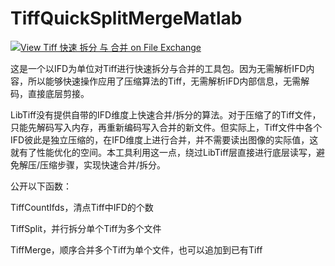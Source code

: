 # TiffQuickSplitMergeMatlab

[![View Tiff 快速 拆分 与 合并 on File Exchange](https://www.mathworks.com/matlabcentral/images/matlab-file-exchange.svg)](https://ww2.mathworks.cn/matlabcentral/fileexchange/80781-tiff)

这是一个以IFD为单位对Tiff进行快速拆分与合并的工具包。因为无需解析IFD内容，所以能够快速操作应用了压缩算法的Tiff，无需解析IFD内部信息，无需解码，直接底层剪接。

LibTiff没有提供自带的IFD维度上快速合并/拆分的算法。对于压缩了的Tiff文件，只能先解码写入内存，再重新编码写入合并的新文件。但实际上，Tiff文件中各个IFD彼此是独立压缩的，在IFD维度上进行合并，并不需要读出图像的实际值，这就有了性能优化的空间。本工具利用这一点，绕过LibTiff层直接进行底层读写，避免解压/压缩步骤，实现快速合并/拆分。

公开以下函数：

TiffCountIfds，清点Tiff中IFD的个数

TiffSplit，并行拆分单个Tiff为多个文件

TiffMerge，顺序合并多个Tiff为单个文件，也可以追加到已有Tiff
